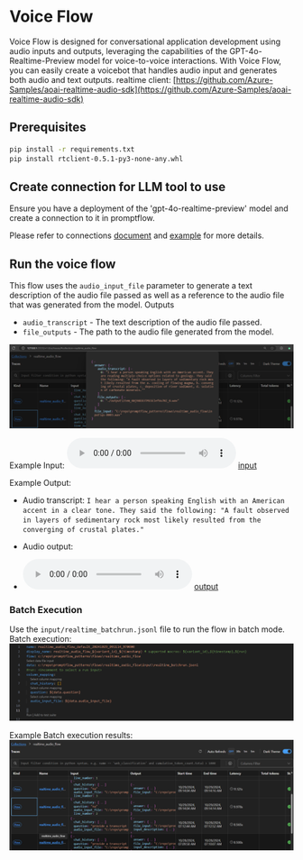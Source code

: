 # Voice Flow
Voice Flow is designed for conversational application development using audio inputs and outputs, leveraging the capabilities of the GPT-4o-Realtime-Preview model for voice-to-voice interactions. With Voice Flow, you can easily create a voicebot that handles audio input and generates both audio and text outputs.
realtime client: [https://github.com/Azure-Samples/aoai-realtime-audio-sdk](https://github.com/Azure-Samples/aoai-realtime-audio-sdk)

## Prerequisites
```bash
pip install -r requirements.txt
pip install rtclient-0.5.1-py3-none-any.whl
```

## Create connection for LLM tool to use
Ensure you have a deployment of the 'gpt-4o-realtime-preview' model and create a connection to it in promptflow.

Please refer to connections [document](https://promptflow.azurewebsites.net/community/local/manage-connections.html) and [example](https://github.com/microsoft/promptflow/tree/main/examples/connections) for more details.

## Run the voice flow
This flow uses the `audio_input_file` parameter to generate a text description of the audio file passed as well as a reference to the audio file that was generated from the model.
Outputs
- `audio_transcript` - The text description of the audio file passed.
- `file_outputs` - The path to the audio file generated from the model.
  
![alt text](<assets/Screenshot 2024-10-29 091525.png>)

Example Input: 
<audio controls src="assets/example_in.wav" title=""></audio>
[input](assets/example_in.wav)

Example Output:

- Audio transcript: 
`
I hear a person speaking English with an American accent in a clear tone. They said the following: "A fault observed in layers of sedimentary rock most likely resulted from the converging of crustal plates."
`

- Audio output:
- <audio controls src="assets/example_out.wav" title="Title"></audio>
  [output](assets/example_out.wav)

### Batch Execution
Use the `input/realtime_batchrun.jsonl` file to run the flow in batch mode.
Batch execution:
![alt text](<assets/Screenshot 2024-10-29 091145.png>)

Example Batch execution results:
![alt text](<assets/Screenshot 2024-10-29 091540.png>)


